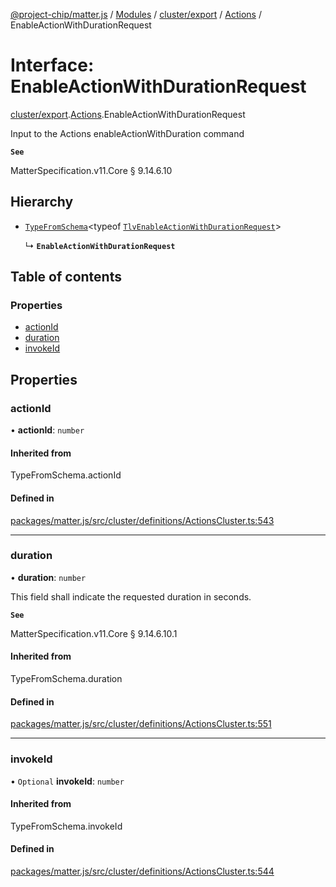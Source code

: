 [@project-chip/matter.js](../README.md) / [Modules](../modules.md) / [cluster/export](../modules/cluster_export.md) / [Actions](../modules/cluster_export.Actions.md) / EnableActionWithDurationRequest

# Interface: EnableActionWithDurationRequest

[cluster/export](../modules/cluster_export.md).[Actions](../modules/cluster_export.Actions.md).EnableActionWithDurationRequest

Input to the Actions enableActionWithDuration command

**`See`**

MatterSpecification.v11.Core § 9.14.6.10

## Hierarchy

- [`TypeFromSchema`](../modules/tlv_export.md#typefromschema)\<typeof [`TlvEnableActionWithDurationRequest`](../modules/cluster_export.Actions.md#tlvenableactionwithdurationrequest)\>

  ↳ **`EnableActionWithDurationRequest`**

## Table of contents

### Properties

- [actionId](cluster_export.Actions.EnableActionWithDurationRequest.md#actionid)
- [duration](cluster_export.Actions.EnableActionWithDurationRequest.md#duration)
- [invokeId](cluster_export.Actions.EnableActionWithDurationRequest.md#invokeid)

## Properties

### actionId

• **actionId**: `number`

#### Inherited from

TypeFromSchema.actionId

#### Defined in

[packages/matter.js/src/cluster/definitions/ActionsCluster.ts:543](https://github.com/project-chip/matter.js/blob/558e12c94a201592c28c7bc0743705360b3e5ca6/packages/matter.js/src/cluster/definitions/ActionsCluster.ts#L543)

___

### duration

• **duration**: `number`

This field shall indicate the requested duration in seconds.

**`See`**

MatterSpecification.v11.Core § 9.14.6.10.1

#### Inherited from

TypeFromSchema.duration

#### Defined in

[packages/matter.js/src/cluster/definitions/ActionsCluster.ts:551](https://github.com/project-chip/matter.js/blob/558e12c94a201592c28c7bc0743705360b3e5ca6/packages/matter.js/src/cluster/definitions/ActionsCluster.ts#L551)

___

### invokeId

• `Optional` **invokeId**: `number`

#### Inherited from

TypeFromSchema.invokeId

#### Defined in

[packages/matter.js/src/cluster/definitions/ActionsCluster.ts:544](https://github.com/project-chip/matter.js/blob/558e12c94a201592c28c7bc0743705360b3e5ca6/packages/matter.js/src/cluster/definitions/ActionsCluster.ts#L544)
